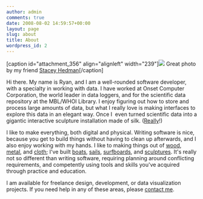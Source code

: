 ```yaml
---
author: admin
comments: true
date: 2008-08-02 14:59:57+00:00
layout: page
slug: about
title: About
wordpress_id: 2
---
```


[caption id="attachment_356" align="alignleft" width="239"][![](http://ryanschenk.com/wp-content/uploads/2008/08/ryan-at-the-knob.jpg)](http://ryanschenk.com/wp-content/uploads/2008/08/ryan-at-the-knob.jpg) Great photo by my friend [Stacey Hedman](http://staceyhedman.com)[/caption]

Hi there. My name is Ryan, and I am a well-rounded software developer, with a specialty in working with data. I have worked at Onset Computer Corporation, the world leader in data loggers, and for the scientific data repository at the MBL/WHOI Library. I enjoy figuring out how to store and process large amounts of data, but what I really love is making interfaces to explore this data in an elegant way. Once I  even turned scientific data into a gigantic interactive sculpture installation made of silk. ([Really](http://ryanschenk.com/2010/11/taxatron/)!)

I like to make everything, both digital and physical. Writing software is nice, because you get to build things without having to clean up afterwards, and I also enjoy working with my hands. I like to making things out of [wood](http://www.flickr.com/photos/ryanschenk/sets/72157631632487936/), [metal](http://www.flickr.com/photos/ryanschenk/sets/72157631799845938/), and [cloth](http://www.flickr.com/photos/ryanschenk/sets/72157604989112911/); I've built [boats](http://www.flickr.com/photos/ryanschenk/6468462645/in/photostream), [sails](http://www.flickr.com/photos/ryanschenk/sets/72157631799602303/), [surfboards](http://www.flickr.com/photos/ryanschenk/sets/72157622812244687/), and [sculptures](http://www.flickr.com/photos/ryanschenk/sets/72157628087715307/). It's really not so different than writing software, requiring planning around conflicting requirements, and competently using tools and skills you've acquired through practice and education.

I am available for freelance design, development, or data visualization projects. If you need help in any of these areas, please [contact me](mailto:rschenk@gmail.com).
